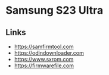 # Samsung S23 Ultra

## Links

- https://samfirmtool.com
- https://odindownloader.com
- https://www.sxrom.com
- https://firmwarefile.com
